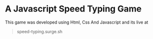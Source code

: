 # A Javascript Speed Typing Game
This game was developed using Html, Css And Javascript and its live at
> speed-typing.surge.sh